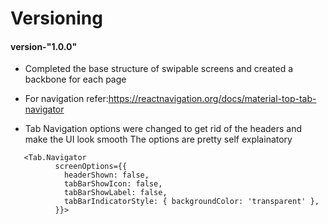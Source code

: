# Versioning
#### version-"1.0.0"
- Completed the base structure of swipable screens and created a backbone for each page

- For navigation refer:https://reactnavigation.org/docs/material-top-tab-navigator

- Tab Navigation options were changed to get rid of the headers and make the UI look smooth
The options are pretty self explainatory

```
   <Tab.Navigator
          screenOptions={{
            headerShown: false,
            tabBarShowIcon: false,
            tabBarShowLabel: false,
            tabBarIndicatorStyle: { backgroundColor: 'transparent' },
          }}>

```

